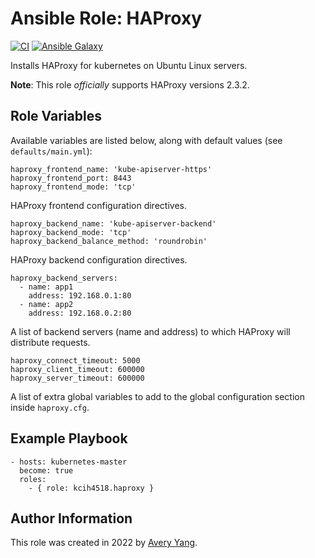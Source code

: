 # Ansible Role: HAProxy

[![CI](https://github.com/geerlingguy/ansible-role-haproxy/workflows/CI/badge.svg?event=push)](https://github.com/Kcih4518/haproxy/actions?query=workflow%3ACI)
[![Ansible Galaxy](http://img.shields.io/badge/ansible--galaxy-haproxy-blue.svg)](https://galaxy.ansible.com/Oefenweb/haproxy)

Installs HAProxy for kubernetes on Ubuntu Linux servers.

**Note**: This role _officially_ supports HAProxy versions 2.3.2.

## Role Variables

Available variables are listed below, along with default values (see `defaults/main.yml`):

    haproxy_frontend_name: 'kube-apiserver-https'
    haproxy_frontend_port: 8443
    haproxy_frontend_mode: 'tcp'

HAProxy frontend configuration directives.

    haproxy_backend_name: 'kube-apiserver-backend'
    haproxy_backend_mode: 'tcp'
    haproxy_backend_balance_method: 'roundrobin'

HAProxy backend configuration directives.

    haproxy_backend_servers:
      - name: app1
        address: 192.168.0.1:80
      - name: app2
        address: 192.168.0.2:80

A list of backend servers (name and address) to which HAProxy will distribute requests.

    haproxy_connect_timeout: 5000
    haproxy_client_timeout: 600000
    haproxy_server_timeout: 600000

A list of extra global variables to add to the global configuration section inside `haproxy.cfg`.

## Example Playbook

    - hosts: kubernetes-master
      become: true
      roles:
        - { role: kcih4518.haproxy }

## Author Information

This role was created in 2022 by [Avery Yang](https://www.linkedin.com/in/avery-yang-85b554144/).
